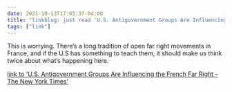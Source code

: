 ```yaml
---
date: 2021-10-13T17:05:37-04:00
title: "linkblog: just read 'U.S. Antigovernment Groups Are Influencing the French Far Right - The New York Times'"
tags: ["link"]
---
```

This is worrying. There’s a long tradition of open far right movements in France, and if the U.S has something to teach them, it should make us think twice about what’s happening here.
 
[link to 'U.S. Antigovernment Groups Are Influencing the French Far Right - The New York Times'](https://www.nytimes.com/2021/10/13/us/politics/france-far-right-extremists-qanon.html)
